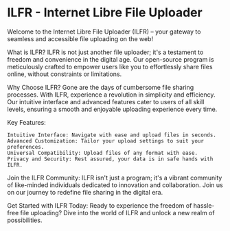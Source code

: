 # ILFR - Internet Libre File Uploader

Welcome to the Internet Libre File Uploader (ILFR) – your gateway to seamless and accessible file uploading on the web!

What is ILFR?
ILFR is not just another file uploader; it's a testament to freedom and convenience in the digital age. Our open-source program is meticulously crafted to empower users like you to effortlessly share files online, without constraints or limitations.

Why Choose ILFR?
Gone are the days of cumbersome file sharing processes. With ILFR, experience a revolution in simplicity and efficiency. Our intuitive interface and advanced features cater to users of all skill levels, ensuring a smooth and enjoyable uploading experience every time.

Key Features:

    Intuitive Interface: Navigate with ease and upload files in seconds.
    Advanced Customization: Tailor your upload settings to suit your preferences.
    Universal Compatibility: Upload files of any format with ease.
    Privacy and Security: Rest assured, your data is in safe hands with ILFR.

Join the ILFR Community:
ILFR isn't just a program; it's a vibrant community of like-minded individuals dedicated to innovation and collaboration. Join us on our journey to redefine file sharing in the digital era.

Get Started with ILFR Today:
Ready to experience the freedom of hassle-free file uploading? Dive into the world of ILFR and unlock a new realm of possibilities.
